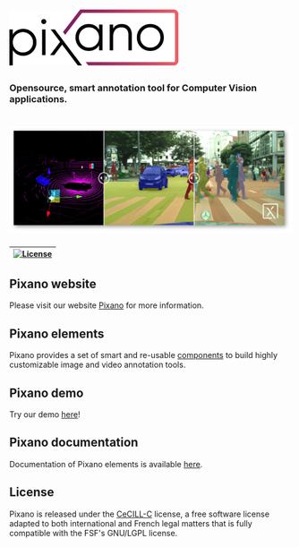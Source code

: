 # [<img src="images/pixano_logo.png" alt="Pixano" height="100">](http://pixano.cea.fr/)

### Opensource, smart annotation tool for Computer Vision applications.

# [<img src="images/Pixano-overview.png" alt="Pixano">](http://pixano.cea.fr/)

| [![License](https://img.shields.io/badge/license-CeCILL--C-blue.svg)](LICENSE)  |
| ------ |

## Pixano website

Please visit our website [Pixano](http://pixano.cea.fr/) for more information.


## Pixano elements

Pixano provides a set of smart and re-usable [components](https://github.com/pixano/pixano-elements) to build
highly customizable image and video annotation tools.

## Pixano demo

Try our demo [here](https://pixano.github.io/demo/demo)!

## Pixano documentation

Documentation of Pixano elements is available [here](https://pixano.github.io/docs).


## License

Pixano is released under the [CeCILL-C](LICENSE.txt) license, a free software license
 adapted to both international and French legal matters that is fully compatible
 with the FSF's GNU/LGPL license.